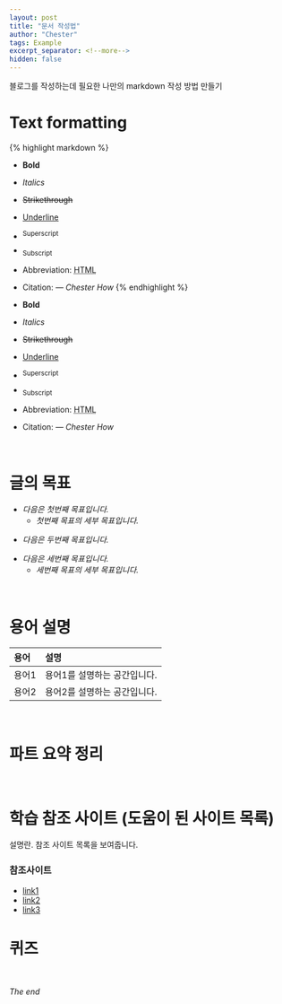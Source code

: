 ```yaml
---
layout: post
title: "문서 작성법"
author: "Chester"
tags: Example
excerpt_separator: <!--more-->
hidden: false
---
```


블로그를 작성하는데 필요한 나만의 markdown 작성 방법 만들기<!--more--> 


# Text formatting
{% highlight markdown %}
- **Bold**
- _Italics_
- ~~Strikethrough~~
- <ins>Underline</ins>
- <sup>Superscript</sup>
- <sub>Subscript</sub>
- Abbreviation: <abbr title="HyperText Markup Language">HTML</abbr>
- Citation: <cite>&mdash; Chester How</cite>
{% endhighlight %}

- **Bold**
- _Italics_
- ~~Strikethrough~~
- <ins>Underline</ins>
- <sup>Superscript</sup>
- <sub>Subscript</sub>
- Abbreviation: <abbr title="HyperText Markup Language">HTML</abbr>
- Citation: <cite>&mdash; Chester How</cite>

<br/>

# 글의 목표 

* _다음은 첫번째 목표입니다._
    * _첫번째 목표의 세부 목표입니다._
    <p/>
* _다음은 두번째 목표입니다._
    <p/>
* _다음은 세번째 목표입니다._
    * _세번째 목표의 세부 목표입니다._

<br/>

# 용어 설명 

|용어|설명|
|:---|:----------|
|용어1|용어1를 설명하는 공간입니다.|
|용어2|용어2를 설명하는 공간입니다.|

<br/>

# 파트 요약 정리 

<br/>

# 학습 참조 사이트 (도움이 된 사이트 목록)
설명란. 참조 사이트 목록을 보여줍니다.

### 참조사이트
- [link1](example)
- [link2](example)
- [link3](example)

# 퀴즈 

<br/>

_The end_
